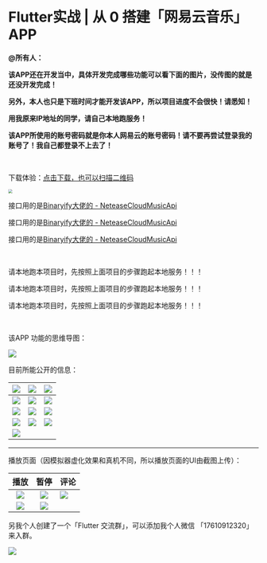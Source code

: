 # Flutter实战 | 从 0 搭建「网易云音乐」APP

**@所有人：**

**该APP还在开发当中，具体开发完成哪些功能可以看下面的图片，没传图的就是还没开发完成！**

**另外，本人也只是下班时间才能开发该APP，所以项目进度不会很快！请悉知！**

**用我原来IP地址的同学，请自己本地跑服务！**

**该APP所使用的账号密码就是你本人网易云的账号密码！请不要再尝试登录我的账号了！我自己都登录不上去了！**

<br/>

下载体验：[点击下载，也可以扫描二维码](https://www.pgyer.com/qNNy)

<img src="https://www.pgyer.com/app/qrcode/qNNy" style="zoom:50%;" />

<br/>

接口用的是[Binaryify大佬的 - NeteaseCloudMusicApi](https://github.com/Binaryify/NeteaseCloudMusicApi)

接口用的是[Binaryify大佬的 - NeteaseCloudMusicApi](https://github.com/Binaryify/NeteaseCloudMusicApi)

接口用的是[Binaryify大佬的 - NeteaseCloudMusicApi](https://github.com/Binaryify/NeteaseCloudMusicApi)

<br/>

请本地跑本项目时，先按照上面项目的步骤跑起本地服务！！！

请本地跑本项目时，先按照上面项目的步骤跑起本地服务！！！

请本地跑本项目时，先按照上面项目的步骤跑起本地服务！！！

<br/>

该APP 功能的思维导图：

![](http://pic.d3collection.cn/2019-10-09-140344.png)







目前所能公开的信息：

| ![](http://pic.d3collection.cn/2019-10-13-132011.png) | ![](http://pic.d3collection.cn/2019-10-13-132000.png) | ![](http://pic.d3collection.cn/2019-10-13-125812.png) |
| ----------------------------------------------------- | ----------------------------------------------------- | ----------------------------------------------------- |
| ![](http://pic.d3collection.cn/2019-10-13-125844.png) | ![](http://pic.d3collection.cn/2019-10-13-130202.png) | ![](http://pic.d3collection.cn/2019-10-13-130248.png) |
| ![](http://pic.d3collection.cn/2019-10-14-151915.png) | ![](http://pic.d3collection.cn/2019-10-16-062303.png) | ![](http://pic.d3collection.cn/2019-10-22-074251.png) |
| ![](http://pic.d3collection.cn/2019-10-30-063952.png) | ![](http://pic.d3collection.cn/2019-10-30-091021.png) | ![](http://pic.d3collection.cn/2019-11-06-081431.png) |
| ![](http://pic.d3collection.cn/2019-11-08-083202.png) |                                                       |                                                       |

---

播放页面（因模拟器虚化效果和真机不同，所以播放页面的UI由截图上传）：

| 播放 |  暂停    | 评论 |
| :-----------------------------------------------------: | :----: | ------------------------------------------------------- |
|                                 ![](http://pic.d3collection.cn/2019-10-21-025741.jpg)                      |  ![](http://pic.d3collection.cn/2019-10-21-025618.jpg)    | ![](http://pic.d3collection.cn/2019-10-23-073549.gif) |
| ![](http://pic.d3collection.cn/2019-10-28-112602.gif) | ![](http://pic.d3collection.cn/2019-11-08-072720.gif) |  |



另我个人创建了一个「Flutter 交流群」，可以添加我个人微信 「17610912320」来入群。



![](http://pic.d3collection.cn/2019-10-09-140347.png)








